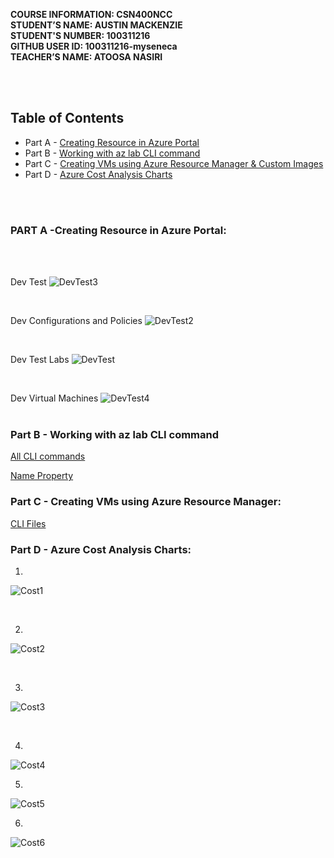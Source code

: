 **COURSE INFORMATION:  CSN400NCC**\
**STUDENT’S NAME:  AUSTIN MACKENZIE**\
**STUDENT'S NUMBER: 100311216**\
**GITHUB USER ID: 100311216-myseneca**\
**TEACHER’S NAME:  ATOOSA NASIRI**

<br>
<br>

## **Table of Contents** 
* Part A - [Creating Resource in Azure Portal](#part-a--creating-resource-in-azure-portal)
* Part B - [Working with az lab CLI command](#part-b---working-with-az-lab-cli-command) 
* Part C - [Creating VMs using Azure Resource Manager & Custom Images](#part-c---creating-vms-using-azure-resource-manager)
* Part D - [Azure Cost Analysis Charts](#part-d---azure-cost-analysis-charts)

<br>
<bR>

### **PART A** -Creating Resource in Azure Portal: 
<br>
<br>

Dev Test
![DevTest3](https://github.com/130011216-myseneca/CSN400-Capstone/blob/main/Checkpoint5/PartA-DevTest/DevPolicies.jpg?raw=true)

<br>

Dev Configurations and Policies
![DevTest2](https://github.com/130011216-myseneca/CSN400-Capstone/blob/main/Checkpoint5/PartA-DevTest/DevPolicies.jpg?raw=true)

<br>

Dev Test Labs
![DevTest](https://github.com/130011216-myseneca/CSN400-Capstone/blob/main/Checkpoint5/PartA-DevTest/DevLabs.jpg?raw=true)

<br>

Dev Virtual Machines
![DevTest4](https://github.com/130011216-myseneca/CSN400-Capstone/blob/main/Checkpoint5/PartA-DevTest/DevVMs.jpg?raw=true)
<br>
<br>

### **Part B** - Working with az lab CLI command


[All CLI commands](https://github.com/130011216-myseneca/CSN400-Capstone/tree/main/Checkpoint5/PartB-AzCli)

[Name Property](https://github.com/130011216-myseneca/CSN400-Capstone/blob/a224c3d9bf60d922c83abcd2345447fe6bc0e023/Checkpoint5/PartB-AzCli/devtest_lab.json#L52)

### **Part C** - Creating VMs using Azure Resource Manager:

[CLI Files](https://github.com/130011216-myseneca/CSN400-Capstone/blob/main/Checkpoint5/PartC-ListImages)

### **Part D** - Azure Cost Analysis Charts:
1.
![Cost1](https://github.com/130011216-myseneca/CSN400-Capstone/blob/main/Checkpoint5/PartD-Costs/Image1.jpg?raw=true)

<br>

2.
![Cost2](https://github.com/130011216-myseneca/CSN400-Capstone/blob/main/Checkpoint5/PartD-Costs/Image2.jpg?raw=true)

<br>

3.
![Cost3](https://github.com/130011216-myseneca/CSN400-Capstone/blob/main/Checkpoint5/PartD-Costs/Image3.jpg?raw=true)

<br>

4.
![Cost4](https://github.com/130011216-myseneca/CSN400-Capstone/blob/main/Checkpoint5/PartD-Costs/Image4.jpg?raw=true)


5.
![Cost5](https://github.com/130011216-myseneca/CSN400-Capstone/blob/main/Checkpoint5/PartD-Costs/Image5.jpg?raw=true)


6.
![Cost6](https://github.com/130011216-myseneca/CSN400-Capstone/blob/main/Checkpoint5/PartD-Costs/Image6.jpg?raw=true)

